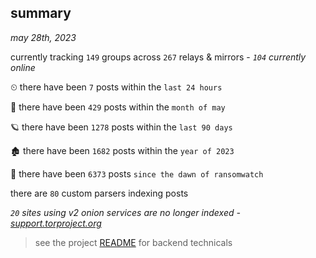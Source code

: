 
## summary
_may 28th, 2023_

currently tracking `149` groups across `267` relays & mirrors - _`104` currently online_

⏲ there have been `7` posts within the `last 24 hours`

🦈 there have been `429` posts within the `month of may`

🪐 there have been `1278` posts within the `last 90 days`

🏚 there have been `1682` posts within the `year of 2023`

🦕 there have been `6373` posts `since the dawn of ransomwatch`

there are `80` custom parsers indexing posts

_`20` sites using v2 onion services are no longer indexed - [support.torproject.org](https://support.torproject.org/onionservices/v2-deprecation/)_

> see the project [README](https://github.com/joshhighet/ransomwatch#ransomwatch--) for backend technicals
